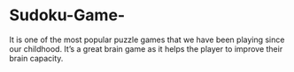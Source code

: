 # Sudoku-Game-
It is one of the most popular puzzle games that we have been playing since our childhood. It’s a great brain game as it helps the player to improve their brain capacity.
